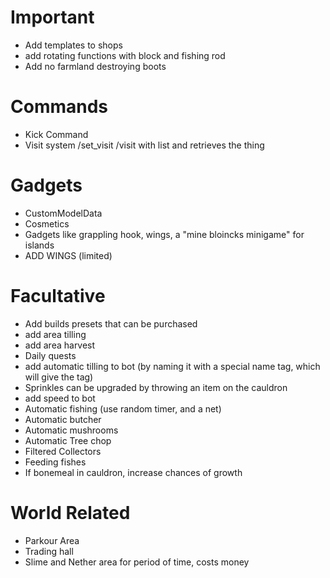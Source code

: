# Important
- Add templates to shops
- add rotating functions with block and fishing rod
- Add no farmland destroying boots
# Commands
- Kick Command
- Visit system /set_visit /visit with list and retrieves the thing
# Gadgets
- CustomModelData
- Cosmetics
- Gadgets like grappling hook, wings, a "mine bloincks minigame" for islands
- ADD WINGS (limited)
# Facultative
- Add builds presets that can be purchased
- add area tilling
- add area harvest
- Daily quests
- add automatic tilling to bot (by naming it with a special name tag, which will give the tag)
- Sprinkles can be upgraded by throwing an item on the cauldron
- add speed to bot
- Automatic fishing (use random timer, and a net)
- Automatic butcher
- Automatic mushrooms
- Automatic Tree chop
- Filtered Collectors
- Feeding fishes
- If bonemeal in cauldron, increase chances of growth
# World Related
- Parkour Area
- Trading hall
- Slime and Nether area for period of time, costs money